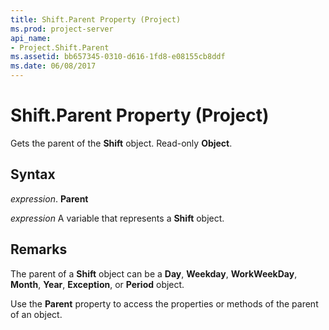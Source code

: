 ```yaml
---
title: Shift.Parent Property (Project)
ms.prod: project-server
api_name:
- Project.Shift.Parent
ms.assetid: bb657345-0310-d616-1fd8-e08155cb8ddf
ms.date: 06/08/2017
---
```



# Shift.Parent Property (Project)

Gets the parent of the  **Shift** object. Read-only **Object**.


## Syntax

 _expression_. **Parent**

 _expression_ A variable that represents a **Shift** object.


## Remarks

The parent of a  **Shift** object can be a **Day**, **Weekday**, **WorkWeekDay**, **Month**, **Year**, **Exception**, or **Period** object.

Use the  **Parent** property to access the properties or methods of the parent of an object.


